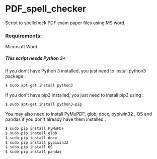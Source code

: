 # PDF_spell_checker
Script to spellcheck PDF exam paper files using MS word.

### Requirements:

Microsoft Word

##### This script needs Python 3+

If you don't have Python 3 installed, you just need to install python3 package :

```bash
$ sudo apt-get install python3
```

If you don't have pip3 installed, you just need to install pip3 using :

```bash
$ sudo apt-get install python3-pip
```

You may also need to install PyMuPDF, glob, docx, pypiwin32 , OS and pandas if you don't already have them installed :
```bash
$ sudo pip install PyMuPDF
$ sudo pip install glob
$ sudo pip install docx
$ sudo pip install pypiwin32
$ sudo pip install OS
$ sudo pip install pandas
```
